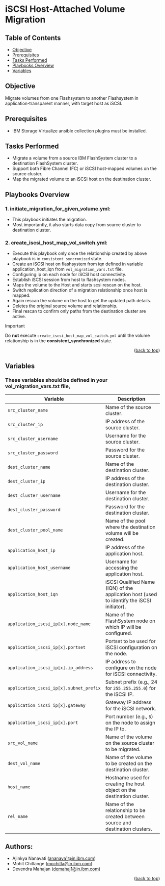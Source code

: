 <a id="readme-top"></a>

# iSCSI Host-Attached Volume Migration

## Table of Contents
- [Objective](#objective)
- [Prerequisites](#prerequisites)
- [Tasks Performed](#tasks-performed)
- [Playbooks Overview](#playbooks-overview)
- [Variables](#variables)

## Objective
Migrate volumes from one Flashsystem to another Flashsystem in application-transparent manner, with target host as iSCSI.


## Prerequisites
- IBM Storage Virtualize ansible collection plugins must be installed.

## Tasks Performed
- Migrate a volume from a source IBM FlashSystem cluster to a destination FlashSystem cluster.
- Support both Fibre Channel (FC) or iSCSI host-mapped volumes on the source cluster.
- Map the migrated volume to an iSCSI host on the destination cluster.


## Playbooks Overview
### 1. initiate_migration_for_given_volume.yml:
   - This playbook initiates the migration.
   - Most importantly, it also starts data copy from source cluster to destination cluster.

### 2. create_iscsi_host_map_vol_switch.yml:
   - Execute this playbook only once the relationship created by above playbook is in `consistent_syncronized` state.
   - Create an iSCSI host on flashsystem from iqn defined in variable application_host_iqn from `vol_migration_vars.txt` file.
   - Configuring ip on each node for iSCSI host connectivity.
   - Establish iSCSI session from host to flashsystem nodes.
   - Maps the volume to the Host and starts scsi rescan on the host.
   - Switch replication direction of a migration relationship once host is mapped.
   - Again rescan the volume on the host to get the updated path details.
   - Deletes the original source volume and relationship.
   - Final rescan to confirm only paths from the destination cluster are active.

> [!IMPORTANT]
> Do **not** execute `create_iscsi_host_map_vol_switch.yml` until the volume relationship is in the **consistent_synchronized** state.

<p align="right">(<a href="#readme-top">back to top</a>)</p>

## Variables
### These variables should be defined in your vol_migration_vars.txt file,


| Variable                         | Description                                                                                 |
|----------------------------------|---------------------------------------------------------------------------------------------|
| `src_cluster_name`              | Name of the source cluster.                                |
| `src_cluster_ip`                | IP address of the source cluster.                                                |
| `src_cluster_username`          | Username for the source cluster.                                               |
| `src_cluster_password`          | Password for the source cluster.                                                       |
| `dest_cluster_name`             | Name of the destination cluster.                          |
| `dest_cluster_ip`               | IP address of the destination cluster.                                           |
| `dest_cluster_username`         | Username for the destination cluster.                                          |
| `dest_cluster_password`         | Password for the destination cluster.                                                  |
| `dest_cluster_pool_name`        | Name of the pool where the destination volume will be created.          |
| `application_host_ip`           | IP address of the application host.              |
| `application_host_username`     | Username for accessing the application host.                                            |
| `application_host_iqn`          | iSCSI Qualified Name (IQN) of the application host (used to identify the iSCSI initiator).  |
| `application_iscsi_ip[x].node_name`     | Name of the FlashSystem node on which IP will be configured.                      |
| `application_iscsi_ip[x].portset`       | Portset to be used for iSCSI configuration on the node.                            |
| `application_iscsi_ip[x].ip_address`    | IP address to configure on the node for iSCSI connectivity.                        |
| `application_iscsi_ip[x].subnet_prefix` | Subnet prefix (e.g., 24 for `255.255.255.0`) for the iSCSI IP.                     |
| `application_iscsi_ip[x].gateway`       | Gateway IP address for the iSCSI network.                                           |
| `application_iscsi_ip[x].port`          | Port number (e.g., `6`) on the node to assign the IP to.                            |
| `src_vol_name`                 | Name of the volume on the source cluster to be migrated.                                           |
| `dest_vol_name`                | Name of the volume to be created on the destination cluster.                          |
| `host_name`                    | Hostname used for creating the host object on the destination cluster. |
| `rel_name`                     | Name of the relationship to be created between source and destination clusters.             |



## Authors:
- Ajinkya Nanavati (ananava1@in.ibm.com)
- Mohit Chitlange (mochitla@in.ibm.com)
- Devendra Mahajan (demahaj1@in.ibm.com)

<p align="right">(<a href="#readme-top">back to top</a>)</p>
